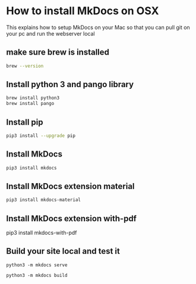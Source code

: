 # How to install MkDocs on OSX 

This explains how to setup MkDocs on your Mac so that you can pull git on your pc and run the webserver local


## make sure brew is installed

```zsh
brew --version
```

## Install python 3 and pango library

```zsh
brew install python3
brew install pango
```

## Install pip

```zsh
pip3 install --upgrade pip
```

## Install MkDocs

```zsh
pip3 install mkdocs
```

## Install MkDocs extension material

```zsh
pip3 install mkdocs-material
```

## Install MkDocs extension with-pdf

pip3 install mkdocs-with-pdf

## Build your site local and test it

```
python3 -m mkdocs serve  
```

```
python3 -m mkdocs build
```
